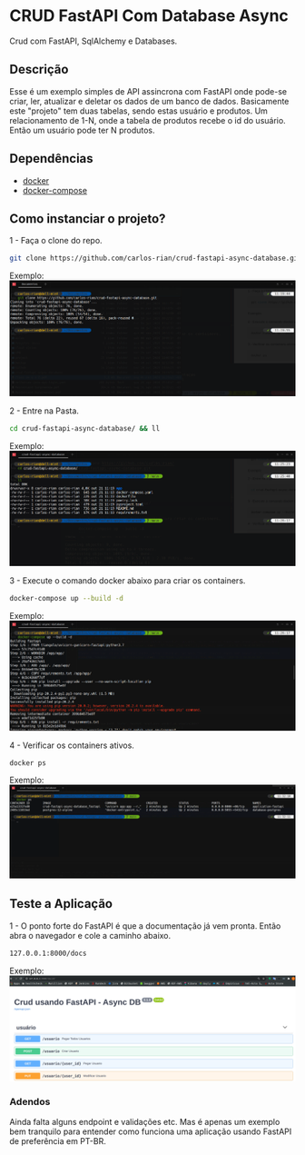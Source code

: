 # CRUD FastAPI Com Database Async
Crud com FastAPI, SqlAlchemy e Databases.

## Descrição

Esse é um exemplo simples de API assincrona com FastAPI onde pode-se criar, ler, atualizar e deletar os dados de um banco de dados.
Basicamente este "projeto" tem duas tabelas, sendo estas usuário e produtos.
Um relacionamento de 1-N, onde a tabela de produtos recebe o id do usuário. Então um usuário pode ter N produtos.

## Dependências

- [docker](https://docs.docker.com/engine/install/ubuntu/)
- [docker-compose](https://docs.docker.com/compose/install/)

## Como instanciar o projeto?

1 - Faça o clone do repo.
```sh
git clone https://github.com/carlos-rian/crud-fastapi-async-database.git
```
Exemplo:
![alt text](docs/image/01.png)

2 - Entre na Pasta.
``` sh
cd crud-fastapi-async-database/ && ll
```
Exemplo:
![alt text](docs/image/02.png)

3 - Execute o comando docker abaixo para criar os containers.
```sh
docker-compose up --build -d
```
Exemplo:
![alt text](docs/image/03.png)

4 - Verificar os containers ativos.
```sh
docker ps
```
Exemplo:
![alt text](docs/image/04.png)

## Teste a Aplicação

1 - O ponto forte do FastAPI é que a documentação já vem pronta.
Então abra o navegador e cole a caminho abaixo.
```sh
127.0.0.1:8000/docs
```
Exemplo:
![alt text](docs/image/05.png)


### Adendos
Ainda falta alguns endpoint e validações etc.
Mas é apenas um exemplo bem tranquilo para entender como funciona uma aplicação usando FastAPI de preferência em PT-BR.
